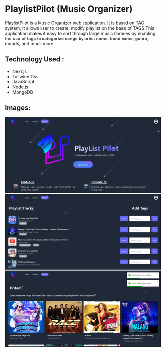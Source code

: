 # PlaylistPilot (Music Organizer)

PlaylistPilot is a Music Organizer web application. It is based on TAG system, it allows user to create, modify playlist on the basis of TAGS.This application makes it easy to sort through large music libraries by enabling the use of tags to categorize songs by artist name, band name, genre, moods, and much more.


## Technology Used :
* Next.js 
* Tailwind Css 
* JavaScript 
* Node.js 
* MongoDB

## Images:
![Index](./public/index.jpg)
![Index](./public/tags.jpg)
![Index](./public/created.jpg)


<!-- [Link to the Project](https://vmartfrontend.onrender.com/ "V-Mart") -->    


